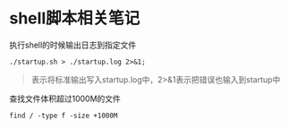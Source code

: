# shell脚本相关笔记

执行shell的时候输出日志到指定文件

```shell
./startup.sh > ./startup.log 2>&1;
```

>表示将标准输出写入startup.log中，2>&1表示把错误也输入到startup中


查找文件体积超过1000M的文件

```shell
find / -type f -size +1000M
```
